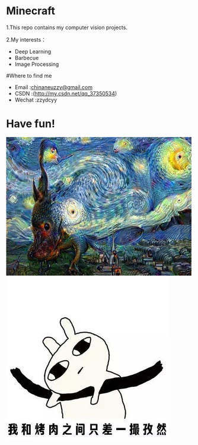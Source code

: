 # Minecraft
1.This repo contains my computer vision projects.

2.My interests：

* Deep Learning
* Barbecue
* Image Processing

#Where to find me
* Email      :chinaneuzzy@gmail.com
* CSDN       :(http://my.csdn.net/qq_37350534)
* Wechat     :zzydcyy

# Have fun!
![fun](https://github.com/abbqboy/Minecraft/blob/master/photo/have%20fun.jpg?raw=true)
![bbq](https://github.com/abbqboy/Minecraft/blob/master/photo/1111.jpg?raw=true)
